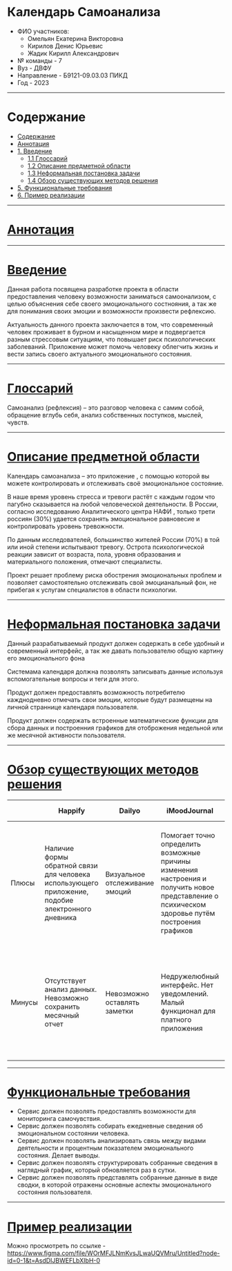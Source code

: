 # Календарь Самоанализа 
- ФИО учаcтников:
    - Омельян Екатерина Викторовна
    - Кирилов Денис Юрьевис
    - Жадик Кирилл Александрович
- № команды - 7
- Вуз - ДВФУ
- Направление - Б9121-09.03.03 ПИКД
- Год - 2023

----------------------------------------

Содержание <a id="content"></a>
===============
- [Содержание](#content)
- [Аннотация](#content)
- [1. Введение](#introduction) 
    - [1.1 Глоссарий](#glossary)
    - [1.2 Описание предметной области](#region)
    - [1.3 Неформальная постановка задачи](#FSP)
    - [1.4 Обзор существующих методов решения](#exist)
- [5. Функциональные требования](#functionality) 
- [6. Пример реализации](#realisation)

----------------------------------------

[Аннотация](#content)<a id="introduction"></a>
========================================


----------------------------------------

[Введение](#content)<a id="introduction"></a>
========================================
Данная работа посвящена разработке проекта в области предоставления человеку возможности заниматься самоонализом, с целью объяснения себе своего эмоционального состнояния, а так же для понимания своих эмоции и возможности произвести рефлексию. 

Актуальность данного проекта заключается в том, что современный человек проживает в бурном и насыщенном мире и подвергается разным стрессовым ситуациям, что повышает риск психологических заболеваний. Приложение может помочь человеку облегчить жизнь и вести запись своего актуального эмоционального состояния.

----------------------------------------

[Глоссарий](#content)<a id="glossary"></a>
========================================
Самоанализ (рефлексия) – это разговор человека с самим собой, обращение вглубь себя, анализ собственных поступков, мыслей, чувств. 


----------------------------------------

[Описание предметной области](#content)<a id="region"></a>
========================================
Календарь самоанализа – это приложение , с помощью которой вы можете контролировать и отслеживать своё эмоциональное состояние.

В наше время уровень стресса и тревоги растёт с каждым годом что пагубно сказывается на любой человеческой деятельности. 
В России, согласно исследованию Аналитического центра НАФИ , только трети россиян (30%) удается сохранять эмоциональное равновесие и контролировать уровень тревожности. 

По данным исследователей, большинство жителей России (70%) в той или иной степени испытывают тревогу. Острота психологической реакции зависит от возраста, пола, уровня образования и материального положения, отмечают специалисты. 

Проект решает проблему риска обострения эмоциональных проблем и позволяет самостоятельно отслеживать свой эмоцианальный фон, не прибегая к услугам специалистов в области психологии.  

----------------------------------------


[Неформальная постановка задачи](#content)<a id="FSP"></a> 
========================================
Данный разрабатываемый продукт должен содержать в себе удобный и современный интерфейс, а так же давать пользователю общую картину его эмоционального фона

Системама календаря должна позволять записывать данные используя вспомогательные вопросы и теги для этого.

Продукт должен предоставлять возможность потребителю кажднодневно отмечать свои эмоции, которые будут размещены на личной страннице календаря пользователя.

Продукт должен содержать встроенные математические функции для сбора данных и построенния графиков для отоброжения недельной или же месячной активности пользователя.


----------------------------------------

[Обзор существующих методов решения](#content)<a id="exist"></a>
========================================
|  | Happify | Dailyo | iMoodJournal | Sanvello | Mood Track Diary | Track Your Happiness | T2 Mood Tracker |
|----------|----------|----------|----------|----------|----------|----------|----------|
| Плюсы   |Наличие формы обратной связи для человека использующего приложение, подобие электронного дневника|Визуальное отслеживание эмоций|Помогает точно определить возможные причины изменения настроения и получить новое представление о психическом здоровье путём построения графиков|Приложение предлагает короткие вопросы, которые помогут вам назвать свои чувства и определить тенденции в вашем настроении|Приложение побуждает пользователей оценивать и записывать своё настроение несколько раз день, попутно отмечая актуальные или значимые для них события.|Приложение в течение дня отправляет пользователям вопросы о том, как они себя чувствуют и что делают|Инструмент позволяет делиться накопленными данными со своим лечащим врачом|
|  Минусы  |Отсутствует анализ данных. Невозможно сохранить месячный отчет|Невозможно оставлять заметки|Недружелюбный интерфейс. Нет уведомлений. Малый функционал для платного приложения|Плохая техническая реализация. Нет календаря. Нет анализа данных|Отсутствует анализ данных. Невозможно сохранить месячный отчет. Нет уведомлений|Для составления ежедневного отчета нужно указывать большое количество информации. Невозможно отслеживать результаты в долгосрочной перспективе|Отсутствует анализ данных. Нет возможности оставлять заметки. Недружелюбный интерфейс|



----------------------------------------

[Функциональные требования](#content)<a id="functionality"></a>
========================================
- Сервис должен позволять предоставлять возможности для мониторинга самочувствия.
- Сервис должен позволять собирать ежедневные сведения об эмоциональном состоянии человека.
- Сервис должен позволять анализировать связь между видами деятельности и процентным показателем эмоционального состояния. Делает выводы.
- Сервис должен позволять структурировать собранные сведения в наглядный график, который обновляется раз в сутки.
- Сервис должен позволять представлять собранные данные в виде сводки, в которой отражены основные аспекты эмоционального состояния пользователя.


----------------------------------------

[Пример реализации](#realesation)<a id="realisation"></a>
========================================
 Можно просмотреть по ссылке - https://www.figma.com/file/WOrMFJLNmKvsJLwaUQVMru/Untitled?node-id=0-1&t=AsdDIJBWEFLbXIbH-0